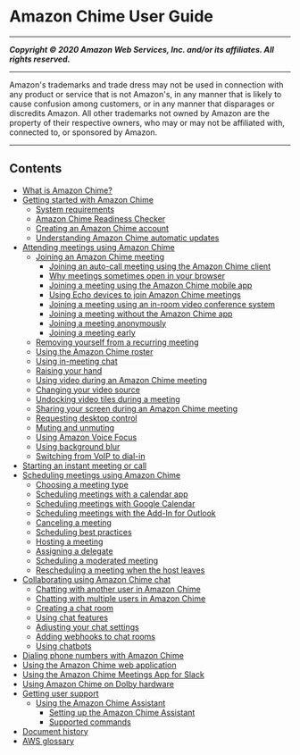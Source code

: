 # Amazon Chime User Guide

-----
*****Copyright &copy; 2020 Amazon Web Services, Inc. and/or its affiliates. All rights reserved.*****

-----
Amazon's trademarks and trade dress may not be used in 
     connection with any product or service that is not Amazon's, 
     in any manner that is likely to cause confusion among customers, 
     or in any manner that disparages or discredits Amazon. All other 
     trademarks not owned by Amazon are the property of their respective
     owners, who may or may not be affiliated with, connected to, or 
     sponsored by Amazon.

-----
## Contents
+ [What is Amazon Chime?](what-is-chime.md)
+ [Getting started with Amazon Chime](chime-getting-started.md)
   + [System requirements](chime-requirements.md)
   + [Amazon Chime Readiness Checker](checker.md)
   + [Creating an Amazon Chime account](chime-create-account.md)
   + [Understanding Amazon Chime automatic updates](chime-auto-update.md)
+ [Attending meetings using Amazon Chime](chime-attend-meetings.md)
   + [Joining an Amazon Chime meeting](join-meetings.md)
      + [Joining an auto-call meeting using the Amazon Chime client](chime-join-meeting-client.md)
      + [Why meetings sometimes open in your browser](why-browser.md)
      + [Joining a meeting using the Amazon Chime mobile app](chime-join-meeting-mobile-app.md)
      + [Using Echo devices to join Amazon Chime meetings](join-with-echo.md)
      + [Joining a meeting using an in-room video conference system](chime-join-meeting-conference-room.md)
      + [Joining a meeting without the Amazon Chime app](chime-join-meeting.md)
      + [Joining a meeting anonymously](join-anonymous.md)
      + [Joining a meeting early](join-meeting-early.md)
   + [Removing yourself from a recurring meeting](remove-recurring.md)
   + [Using the Amazon Chime roster](chime-roster.md)
   + [Using in-meeting chat](chime-chat.md)
   + [Raising your hand](raise-hand.md)
   + [Using video during an Amazon Chime meeting](use-video.md)
   + [Changing your video source](change-video-source.md)
   + [Undocking video tiles during a meeting](undocking.md)
   + [Sharing your screen during an Amazon Chime meeting](screen-share.md)
   + [Requesting desktop control](remote-control.md)
   + [Muting and unmuting](chime-mute.md)
   + [Using Amazon Voice Focus](voice-focus.md)
   + [Using background blur](blur-background.md)
   + [Switching from VoIP to dial-in](dial-switch.md)
+ [Starting an instant meeting or call](start-call.md)
+ [Scheduling meetings using Amazon Chime](chime-schedule-meetings.md)
   + [Choosing a meeting type](personal-ID.md)
   + [Scheduling meetings with a calendar app](chime-scheduling-calendar-app.md)
   + [Scheduling meetings with Google Calendar](chime-scheduling-google.md)
   + [Scheduling meetings with the Add-In for Outlook](chime-scheduling-outlook.md)
   + [Canceling a meeting](cancel-meeting.md)
   + [Scheduling best practices](chime-scheduling-best-practices.md)
   + [Hosting a meeting](chime-organizer-call-controls.md)
   + [Assigning a delegate](delegates.md)
   + [Scheduling a moderated meeting](moderate-meeting.md)
   + [Rescheduling a meeting when the host leaves](reschedule-meeting.md)
+ [Collaborating using Amazon Chime chat](chime-using-chat.md)
   + [Chatting with another user in Amazon Chime](direct-chat.md)
   + [Chatting with multiple users in Amazon Chime](group-chat.md)
   + [Creating a chat room](chime-chat-room.md)
   + [Using chat features](chat-features.md)
   + [Adjusting your chat settings](adjust-chat-settings.md)
   + [Adding webhooks to chat rooms](webhooks.md)
   + [Using chatbots](chat-bots.md)
+ [Dialing phone numbers with Amazon Chime](phone.md)
+ [Using the Amazon Chime web application](chime-web-app.md)
+ [Using the Amazon Chime Meetings App for Slack](using-slack.md)
+ [Using Amazon Chime on Dolby hardware](using-dolby.md)
+ [Getting user support](chime-getting-support.md)
   + [Using the Amazon Chime Assistant](chime-using-assistant.md)
      + [Setting up the Amazon Chime Assistant](setup-assistant.md)
      + [Supported commands](assistant-commands.md)
+ [Document history](doc-history.md)
+ [AWS glossary](glossary.md)